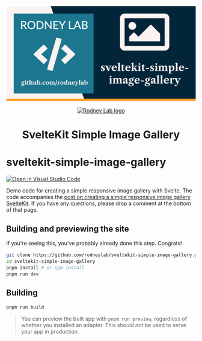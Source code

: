 <img src="./images/rodneylab-github-sveltekit-simple-image-gallery.png" alt="Rodney Lab sveltekit-simple-image-gallery Github banner">

<p align="center">
  <a aria-label="Open Rodney Lab site" href="https://rodneylab.com" rel="nofollow noopener noreferrer">
    <img alt="Rodney Lab logo" src="https://rodneylab.com/assets/icon.png" width="60" />
  </a>
</p>
<h1 align="center">
  SvelteKit Simple Image Gallery
</h1>

# sveltekit-simple-image-gallery

[![Open in Visual Studio Code](https://open.vscode.dev/badges/open-in-vscode.svg)](https://open.vscode.dev/rodneylab/sveltekit-simple-image-gallery)

Demo code for creating a simple responsive image gallery with Svelte. The code accompanies the <a aria-label="Open Rodney Lab blog post on using vanilla extract with Svelte Kit" href="https://rodneylab.com/simple-svelte-responsive-image-gallery/">post on creating a simple responsive image gallery SvelteKit</a>. If you have any questions, please drop a comment at the bottom of that page.

## Building and previewing the site

If you're seeing this, you've probably already done this step. Congrats!

```bash
git clone https://github.com/rodneylab/sveltekit-simple-image-gallery.git
cd sveltekit-simple-image-gallery
pnpm install # or npm install
pnpm run dev
```

## Building

```bash
pnpm run build
```

> You can preview the built app with `pnpm run preview`, regardless of whether you installed an adapter. This should _not_ be used to serve your app in production.
